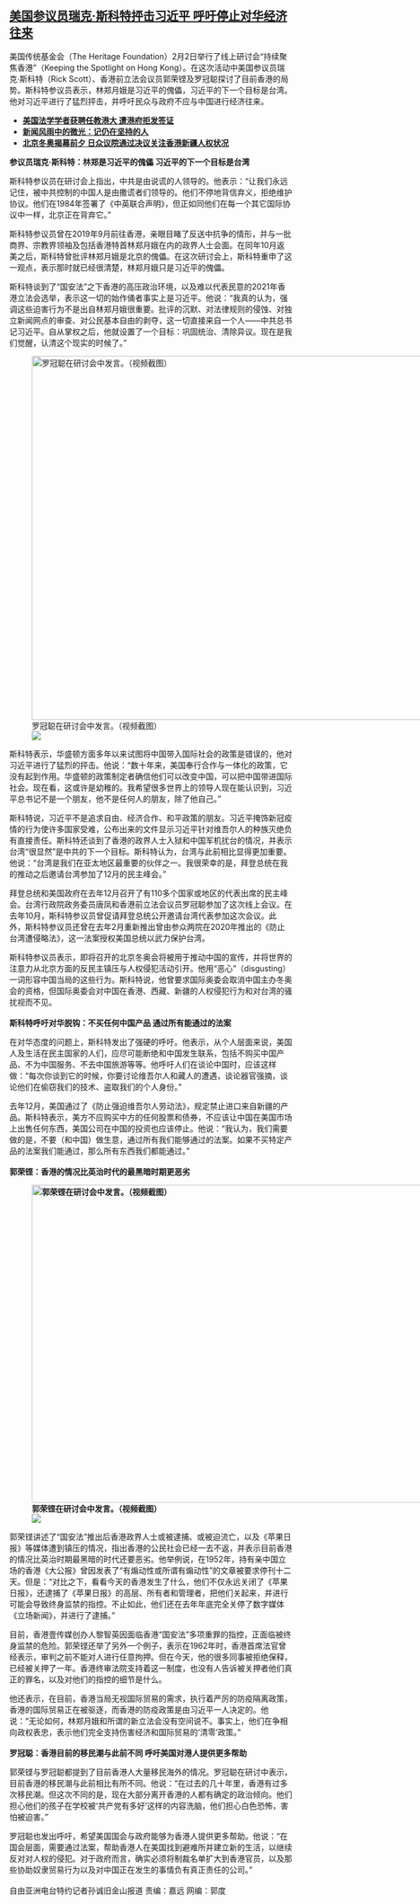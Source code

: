 <!--1643853670000-->
[美国参议员瑞克·斯科特抨击习近平 呼吁停止对华经济往来](https://www.rfa.org/mandarin/yataibaodao/gangtai/sc-02022022202437.html)
------

<p>美国传统基金会（The Heritage Foundation）2月2日举行了线上研讨会“持续聚焦香港”（Keeping the Spotlight on Hong Kong）。在这次活动中美国参议员瑞克·斯科特（Rick Scott）、香港前立法会议员郭荣铿及罗冠聪探讨了目前香港的局势。斯科特参议员表示，林郑月娥是习近平的傀儡，习近平的下一个目标是台湾。他对习近平进行了猛烈抨击，并呼吁民众与政府不应与中国进行经济往来。</p><ul><li><strong><a href="https://www.rfa.org/mandarin/Xinwen/4-02022022104945.html">美国法学学者获聘任教港大 遭港府拒发签证</a></strong></li><li><strong><a href="https://www.rfa.org/mandarin/yataibaodao/gangtai/ac-02022022073846.html">新闻风雨中的微光：记仍在坚持的人</a></strong></li><li><a href="https://www.rfa.org/mandarin/yataibaodao/junshiwaijiao/gf1-02022022065708.html"><strong>北京冬奥揭幕前夕 日众议院通过决议关注香港新疆人权状况</strong></a></li></ul><p><strong>参议员瑞克·斯科特：林郑是习近平的傀儡 习近平的下一个目标是台湾</strong></p><p>斯科特参议员在研讨会上指出，中共是由说谎的人领导的。他表示：“让我们永远记住，被中共控制的中国人是由撒谎者们领导的。他们不停地背信弃义，拒绝维护协议。他们在1984年签署了《中英联合声明》，但正如同他们在每一个其它国际协议中一样，北京正在背弃它。”</p><p>斯科特参议员曾在2019年9月前往香港，亲眼目睹了反送中抗争的情形，并与一批商界、宗教界领袖及包括香港特首林郑月娥在内的政界人士会面。在同年10月返美之后，斯科特曾批评林郑月娥是北京的傀儡。在这次研讨会上，斯科特重申了这一观点，表示那时就已经很清楚，林郑月娥只是习近平的傀儡。</p><p>斯科特谈到了“国安法”之下香港的高压政治环境，以及难以代表民意的2021年香港立法会选举，表示这一切的始作俑者事实上是习近平。他说：“我真的认为，强调这些迫害行为不是出自林郑月娥很重要。批评的沉默、对法律规则的侵蚀、对独立新闻网点的审查、对公民基本自由的剥夺，这一切直接来自一个人——中共总书记习近平。自从掌权之后，他就设置了一个目标：巩固统治、清除异议。现在是我们觉醒，认清这个现实的时候了。”</p><p><figure class="image-richtext image-inline captioned" style="width:1150px;"><img alt="罗冠聪在研讨会中发言。（视频截图）" height="648" src="https://www.rfa.org/mandarin/yataibaodao/gangtai/sc-02022022202437.html/m0202-sc4.png/@@images/187db2bf-8785-472c-b211-c43592e11311.png" title="4" width="1150"/><figcaption class="image-caption">罗冠聪在研讨会中发言。（视频截图）</figcaption><small></small><div id="zoomattribute"><a data-caption="罗冠聪在研讨会中发言。（视频截图）" data-fancybox="" href="https://www.rfa.org/mandarin/yataibaodao/gangtai/sc-02022022202437.html/m0202-sc4.png" id="single_image" title="罗冠聪在研讨会中发言。（视频截图）"><img src="/++plone++rfa-resources/img/icon-zoom.png"/></a></div></figure></p><p>斯科特表示，华盛顿方面多年以来试图将中国带入国际社会的政策是错误的，他对习近平进行了猛烈的抨击。他说：“数十年来，美国奉行合作与一体化的政策，它没有起到作用。华盛顿的政策制定者确信他们可以改变中国，可以把中国带进国际社会。现在看，这或许是幼稚的。我希望很多世界上的领导人现在能认识到，习近平总书记不是一个朋友，他不是任何人的朋友，除了他自己。”</p><p>斯科特说，习近平不是追求自由、经济合作、和平政策的朋友。习近平掩饰新冠疫情的行为使许多国家受难，公布出来的文件显示习近平针对维吾尔人的种族灭绝负有直接责任。斯科特还谈到了香港的政界人士入狱和中国军机扰台的情况，并表示台湾“很显然”是中共的下一个目标。斯科特认为，台湾与此前相比显得更加重要。他说：“台湾是我们在亚太地区最重要的伙伴之一。我很荣幸的是，拜登总统在我的推动之后邀请台湾参加了12月的民主峰会。”</p><p>拜登总统和美国政府在去年12月召开了有110多个国家或地区的代表出席的民主峰会。台湾行政院政务委员唐凤和香港前立法会议员罗冠聪参加了这次线上会议。在去年10月，斯科特参议员曾促请拜登总统公开邀请台湾代表参加这次会议。此外，斯科特参议员还曾在去年2月重新推出曾由参众两院在2020年推出的《防止台湾遭侵略法》，这一法案授权美国总统以武力保护台湾。</p><p>斯科特参议员表示，即将召开的北京冬奥会将被用于推动中国的宣传，并将世界的注意力从北京方面的反民主镇压与人权侵犯活动引开。他用“恶心”（disgusting）一词形容中国当局的这些行为。斯科特说，他曾要求国际奥委会取消中国主办冬奥会的资格，但国际奥委会对中国在香港、西藏、新疆的人权侵犯行为和对台湾的骚扰视而不见。<br/><br/><strong>斯科特呼吁对华脱钩：不买任何中国产品 通过所有能通过的法案</strong></p><p>在对华态度的问题上，斯科特发出了强硬的呼吁。他表示，从个人层面来说，美国人及生活在民主国家的人们，应尽可能断绝和中国发生联系，包括不购买中国产品、不为中国服务、不去中国旅游等等。他呼吁人们在谈论中国时，应该这样做：“每次你谈到它的时候，你要讨论维吾尔人和藏人的遭遇，谈论器官强摘，谈论他们在偷窃我们的技术、盗取我们的个人身份。”</p><p>去年12月，美国通过了《防止强迫维吾尔人劳动法》，规定禁止进口来自新疆的产品。斯科特表示，美方不应购买中方的任何股票和债券，不应该让中国在美国市场上出售任何东西，美国公司在中国的投资也应该停止。他说：“我认为，我们需要做的是，不要（和中国）做生意，通过所有我们能够通过的法案。如果不买特定产品的法案我们能通过，那么所有东西我们都能通过。”<br/><br/><strong>郭荣铿：香港的情况比英治时代的最黑暗时期更恶劣</strong></p><p><strong><figure class="image-richtext image-inline captioned" style="width:1148px;"><img alt="郭荣铿在研讨会中发言。（视频截图）" height="566" src="https://www.rfa.org/mandarin/yataibaodao/gangtai/sc-02022022202437.html/m0202-sc3.png/@@images/f7e30fe0-4769-4a2c-8c49-bbfa5eb48906.png" title="3" width="1148"/><figcaption class="image-caption">郭荣铿在研讨会中发言。（视频截图）</figcaption><small></small><div id="zoomattribute"><a data-caption="郭荣铿在研讨会中发言。（视频截图）" data-fancybox="" href="https://www.rfa.org/mandarin/yataibaodao/gangtai/sc-02022022202437.html/m0202-sc3.png" id="single_image" title="郭荣铿在研讨会中发言。（视频截图）"><img src="/++plone++rfa-resources/img/icon-zoom.png"/></a></div></figure></strong></p><p>郭荣铿讲述了“国安法”推出后香港政界人士或被逮捕、或被迫流亡，以及《苹果日报》等媒体遭到镇压的情况，指出香港的公民社会已经一去不返，并表示目前香港的情况比英治时期最黑暗的时代还要恶劣。他举例说，在1952年，持有亲中国立场的香港《大公报》曾因发表了“有煽动性或所谓有煽动性”的文章被要求停刊十二天。但是：“对比之下，看看今天的香港发生了什么，他们不仅永远关闭了《苹果日报》，还逮捕了《苹果日报》的高层、所有者和管理者，把他们关起来，并进行可能会导致终身监禁的指控。不止如此，他们还在去年年底完全关停了数字媒体《立场新闻》，并进行了逮捕。”</p><p>目前，香港壹传媒创办人黎智英因面临香港“国安法”多项重罪的指控，正面临被终身监禁的危险。郭荣铿还举了另外一个例子，表示在1962年时，香港首席法官曾经表示，审判之前不能对人进行任意拘押。但在今天，他的很多同事被拒绝保释，已经被关押了一年。香港终审法院支持着这一制度，也没有人告诉被关押者他们真正的罪名，以及对他们的指控的细节是什么。</p><p>他还表示，在目前，香港当局无视国际贸易的需求，执行着严厉的防疫隔离政策，香港的国际贸易正在被驱逐，而香港的防疫政策是由习近平一人决定的。他说：“无论如何，林郑月娥和所谓的新立法会没有空间说不。事实上，他们在争相向政权表忠，表示他们完全支持伤害经济和国际贸易的‘清零’政策。”<br/><br/><strong>罗冠聪：香港目前的移民潮与此前不同 呼吁美国对港人提供更多帮助</strong></p><p>郭荣铿与罗冠聪都提到了目前香港人大量移民海外的情况。罗冠聪在研讨中表示，目前香港的移民潮与此前相比有所不同。他说：“在过去的几十年里，香港有过多次移民潮。但这次不同的是，现在大部分离开香港的人都有确定的政治倾向。他们担心他们的孩子在学校被‘共产党有多好’这样的内容洗脑，他们担心白色恐怖，害怕被迫害。”</p><p>罗冠聪也发出呼吁，希望美国国会与政府能够为香港人提供更多帮助。他说：“在国会层面，需要通过法案，帮助香港人在美国找到避难所并建立新的生活，以继续反对对人权的侵犯。对于政府而言，确实必须将制裁名单扩大到香港官员，以及那些协助奴隶贸易行为以及对中国正在发生的事情负有真正责任的公司。”<br/><br/>自由亚洲电台特约记者孙诚旧金山报道 责编：嘉远 网编：郭度</p><p></p><p></p><p></p><p></p>
